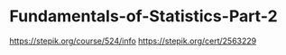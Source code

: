 # Fundamentals-of-Statistics-Part-2
https://stepik.org/course/524/info
https://stepik.org/cert/2563229